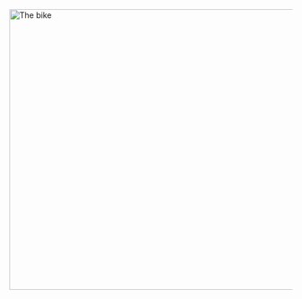 <!DOCTYPE html>
<html>
  <head>
  </head>
  <body>
    <img src="The victim.jpg" alt="The bike" height="500" width="1000"/>
  </body>
</html>
